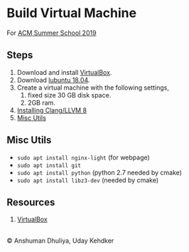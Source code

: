 Build Virtual Machine
====================
For [ACM Summer School 2019](index.html)

Steps
------------
1. Download and install [VirtualBox][1].
2. Download [lubuntu 18.04](https://lubuntu.net/lubuntu-18-04-bionic-beaver-released/).
3. Create a virtual machine with the following settings,
   1. fixed size 30 GB disk space.
   2. 2GB ram.
4. [Installing Clang/LLVM 8](../../compilers/llvm/get_started.html)
5. [Misc Utils](#utils)


Misc Utils <a name="utils"></a>
-------------------

* `sudo apt install nginx-light` (for webpage)
* `sudo apt install git`
* `sudo apt install python` (python 2.7 needed by cmake)
* `sudo apt install libz3-dev` (needed by cmake)

Resources
---------------
1. [VirtualBox][1]

[1]: https://www.virtualbox.org/wiki/Downloads
   
<div class="footer">
<br/>
&copy; Anshuman Dhuliya, Uday Kehdker
<br/>
</div>

